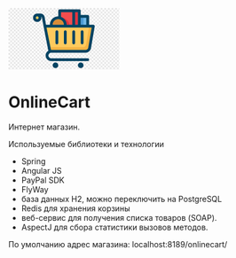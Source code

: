 ![This is an image](onlinecart.png)

# OnlineCart

Интернет магазин.

Используемые библиотеки и технологии
 - Spring
 - Angular JS
 - PayPal SDK
 - FlyWay
 - база данных H2, можно переключить на PostgreSQL
 - Redis для хранения корзины
 - веб-сервис для получения списка товаров (SOAP).
 - AspectJ для сбора статистики вызовов методов.

По умолчанию адрес магазина: localhost:8189/onlinecart/
